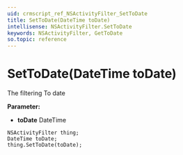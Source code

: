 ```yaml
---
uid: crmscript_ref_NSActivityFilter_SetToDate
title: SetToDate(DateTime toDate)
intellisense: NSActivityFilter.SetToDate
keywords: NSActivityFilter, GetToDate
so.topic: reference
---
```


# SetToDate(DateTime toDate)

The filtering To date

**Parameter:** 
* **toDate** DateTime

```crmscript
NSActivityFilter thing;
DateTime toDate;
thing.SetToDate(toDate);
```

